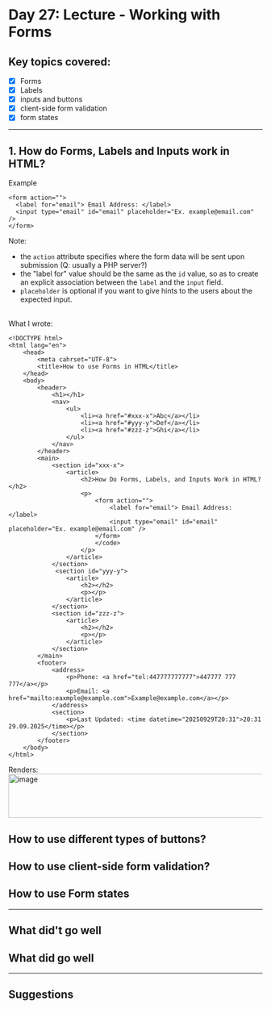 # Day 27: Lecture - Working with Forms

## Key topics covered:
- [x] Forms
- [x] Labels
- [x] inputs and buttons
- [x] client-side form validation
- [x] form states

---

## 1. How do Forms, Labels and Inputs work in HTML?
Example
```
<form action="">
  <label for="email"> Email Address: </label>
  <input type="email" id="email" placeholder="Ex. example@email.com" />
</form>
```
Note: 
- the `action` attribute specifies where the form data will be sent upon submission (Q: usually a PHP server?)
- the "label for" value should be the same as the `id` value, so as to create an explicit association between the `label` and the `input` field.
- `placeholder` is optional if you want to give hints to the users about the expected input.

<br />What I wrote:
```
<!DOCTYPE html>
<html lang="en">
    <head>
        <meta cahrset="UTF-8">
        <title>How to use Forms in HTML</title>
    </head>
    <body>
        <header>
            <h1></h1>
            <nav>
                <ul>
                    <li><a href="#xxx-x">Abc</a></li>
                    <li><a href="#yyy-y">Def</a></li>
                    <li><a href="#zzz-z">Ghi</a></li>
                </ul>
            </nav>
        </header>
        <main>
            <section id="xxx-x">
                <article>
                    <h2>How Do Forms, Labels, and Inputs Work in HTML?</h2>
                    <p>
                        <form action="">
                            <label for="email"> Email Address: </label>
                            <input type="email" id="email" placeholder="Ex. example@email.com" />
                        </form>
                        </code>
                    </p>
                </article>
            </section>
             <section id="yyy-y">
                <article>
                    <h2></h2>
                    <p></p>
                </article>
            </section>
            <section id="zzz-z">
                <article>
                    <h2></h2>
                    <p></p>
                </article>
            </section>                       
        </main>
        <footer>
            <address>
                <p>Phone: <a href="tel:447777777777">447777 777 777</a></p>
                <p>Email: <a href="mailto:eaxmple@example.com">Example@example.com</a></p>
            </address>
            <section>
                <p>Last Updated: <time datetime="20250929T20:31">20:31 29.09.2025</time></p>
            </section>            
        </footer>
    </body>
</html>
```
Renders:\
<img width="564" height="87" alt="image" src="https://github.com/user-attachments/assets/cfe271da-0643-4684-adf6-c3a0fb439972" />

## How to use different types of buttons?
## How to use client-side form validation?
## How to use Form states


---

## What did't go well
## What did go well

---

## Suggestions
